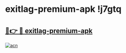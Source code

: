 # exitlag-premium-apk !j7gtq

# <h2><a href="https://c1kw6r.esa.edu.pl?title=exitlag-premium-apk&ref=j7gtq">🔗👉 🔴 exitlag-premium-apk</a></h2>

[![acn](https://github.com/user-attachments/assets/0f9c940e-d8b0-45ae-aac7-cd30a18b3e1c)](https://c1kw6r.esa.edu.pl?title=exitlag-premium-apk&ref=j7gtq)

